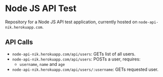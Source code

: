 # Node JS API Test
Repository for a Node JS API test application, currently hosted on `node-api-nik.herokuapp.com`.

## API Calls
- `node-api-nik.herokuapp.com/api/users`: GETs list of all users.
- `node-api-nik.herokuapp.com/api/users`: POSTs a user, requires:
    - `username`, `name` and `age`
- `node-api-nik.herokuapp.com/api/users/:username`: GETs requested user.